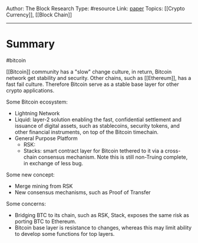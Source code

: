 Author: The Block Research
Type: #resource
Link: [paper](https://queue.acm.org/detail.cfm?id=3136559)
Topics: [[Crypto Currency]], [[Block Chain]]

--------

# Summary
#bitcoin

[[Bitcoin]] community has a "slow" change culture, in return, Bitcoin network get stability and security. Other chains, such as [[Ethereum]], has a fast fail culture. Therefore Bitcoin serve as a stable base layer for other crypto applications. 

Some Bitcoin ecosystem:

- Lightning Network
- Liquid: layer-2 solution enabling the fast, confidential settlement and issuance of digital assets, such as stablecoins, security tokens, and other financial instruments, on top of the Bitcoin timechain.
- General Purpose Platform
	- RSK: 
	- Stacks: smart contract layer for Bitcoin tethered to it via a cross-chain consensus mechanism. Note this is still non-Truing complete, in exchange of less bug.

Some new concept:

- Merge mining from RSK
- New consensus mechanisms, such as Proof of Transfer

Some concerns:

- Bridging BTC to its chain, such as RSK, Stack, exposes the same risk as porting BTC to Ethereum. 
- Bitcoin base layer is resistance to changes, whereas this may limit ability to develop some functions for top layers.
